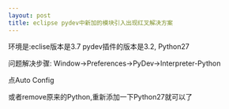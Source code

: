 ```yaml
---
layout: post
title: eclipse pydev中新加的模块引入出现红叉解决方案
---
```


环境是:eclise版本是3.7 pydev插件的版本是3.2, Python27

问题解决步骤:
Window->Preferences->PyDev->Interpreter-Python

点Auto Config

或者remove原来的Python,重新添加一下Python27就可以了